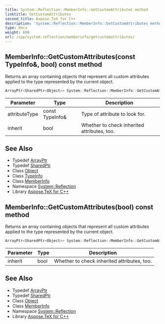 ```yaml
---
title: System::Reflection::MemberInfo::GetCustomAttributes method
linktitle: GetCustomAttributes
second_title: Aspose.TeX for C++
description: 'System::Reflection::MemberInfo::GetCustomAttributes method. Returns an array containing objects that represent all custom attributes applied to the type represented by the current object in C++.'
type: docs
weight: 600
url: /cpp/system.reflection/memberinfo/getcustomattributes/
---
```

## MemberInfo::GetCustomAttributes(const TypeInfo\&, bool) const method


Returns an array containing objects that represent all custom attributes applied to the type represented by the current object.

```cpp
ArrayPtr<SharedPtr<Object>> System::Reflection::MemberInfo::GetCustomAttributes(const TypeInfo &attributeType, bool inherit=false) const
```


| Parameter | Type | Description |
| --- | --- | --- |
| attributeType | const TypeInfo\& | Type of attribute to look for. |
| inherit | bool | Whether to check inherited attributes, too. |

## See Also

* Typedef [ArrayPtr](../../../system/arrayptr/)
* Typedef [SharedPtr](../../../system/sharedptr/)
* Class [Object](../../../system/object/)
* Class [TypeInfo](../../../system/typeinfo/)
* Class [MemberInfo](../)
* Namespace [System::Reflection](../../)
* Library [Aspose.TeX for C++](../../../)
## MemberInfo::GetCustomAttributes(bool) const method


Returns an array containing objects that represent all custom attributes applied to the type represented by the current object.

```cpp
ArrayPtr<SharedPtr<Object>> System::Reflection::MemberInfo::GetCustomAttributes(bool inherit=false) const
```


| Parameter | Type | Description |
| --- | --- | --- |
| inherit | bool | Whether to check inherited attributes, too. |

## See Also

* Typedef [ArrayPtr](../../../system/arrayptr/)
* Typedef [SharedPtr](../../../system/sharedptr/)
* Class [Object](../../../system/object/)
* Class [MemberInfo](../)
* Namespace [System::Reflection](../../)
* Library [Aspose.TeX for C++](../../../)
